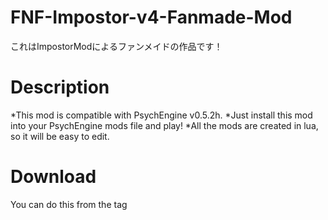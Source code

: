# FNF-Impostor-v4-Fanmade-Mod
これはImpostorModによるファンメイドの作品です！
# Description
*This mod is compatible with PsychEngine v0.5.2h.
*Just install this mod into your PsychEngine mods file and play!
*All the mods are created in lua, so it will be easy to edit.
# Download
You can do this from the tag
